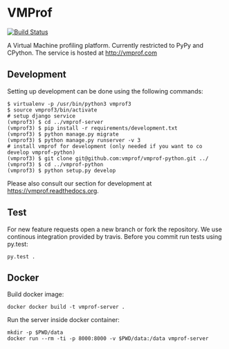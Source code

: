 # VMProf

[![Build Status](https://travis-ci.org/vmprof/vmprof-server.svg?branch=master)](https://travis-ci.org/vmprof/vmprof-server)

A Virtual Machine profiling platform. Currently restricted to PyPy and CPython. The service is hosted at http://vmprof.com

## Development

Setting up development can be done using the following commands:

	$ virtualenv -p /usr/bin/python3 vmprof3
	$ source vmprof3/bin/activate
	# setup django service
	(vmprof3) $ cd ../vmprof-server
	(vmprof3) $ pip install -r requirements/development.txt
	(vmprof3) $ python manage.py migrate
	(vmprof3) $ python manage.py runserver -v 3
	# install vmprof for development (only needed if you want to co develop vmprof-python)
	(vmprof3) $ git clone git@github.com:vmprof/vmprof-python.git ../
	(vmprof3) $ cd ../vmprof-python
	(vmprof3) $ python setup.py develop

Please also consult our section for development at https://vmprof.readthedocs.org.

## Test

For new feature requests open a new branch or fork the repository. We use continous integration
provided by travis. Before you commit run tests using py.test:

	py.test .


## Docker

Build docker image:

	docker docker build -t vmprof-server .

Run the server inside docker container:

	mkdir -p $PWD/data
	docker run --rm -ti -p 8000:8000 -v $PWD/data:/data vmprof-server
